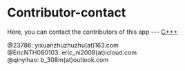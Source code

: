 # Contributor-contact

Here, you can contact the contributors of this app --- [C+++](https://github.com/23786/Cppp-ide)

@23786: yixuanzhuzhuzhu(at)163.com  
@EricNTH080103: eric_ni2008(at)icloud.com  
@qinyihao: b_308m(at)outlook.com
